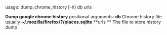 usage: dump_chrome_history [-h] db urls

**Dump google chrome history**
positional arguments:
  **db**          Chrome history file usually **~/.mozilla/firefox/?/places.sqlite**
  **urls **       The file to store history dump
